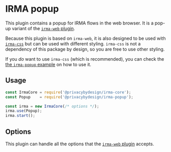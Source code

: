 # IRMA popup

This plugin contains a popup for IRMA flows in the web browser. It is a pop-up
variant of the [`irma-web` plugin](../irma-web).

Because this plugin is based on `irma-web`, it is also designed to be used with
[`irma-css`](../../irma-css) but can be used with different styling. `irma-css`
is not a dependency of this package by design, so you are free to use other
styling.

If you *do* want to use `irma-css` (which is recommended), you can check the
[the `irma-popup` example](../../examples/browser/irma-popup) on how to use it.

## Usage

```javascript
const IrmaCore = require('@privacybydesign/irma-core');
const Popup    = require('@privacybydesign/irma-popup');

const irma = new IrmaCore(/* options */);
irma.use(Popup);
irma.start();
```

## Options

This plugin can handle all the options that the [`irma-web` plugin](../irma-web)
accepts.
